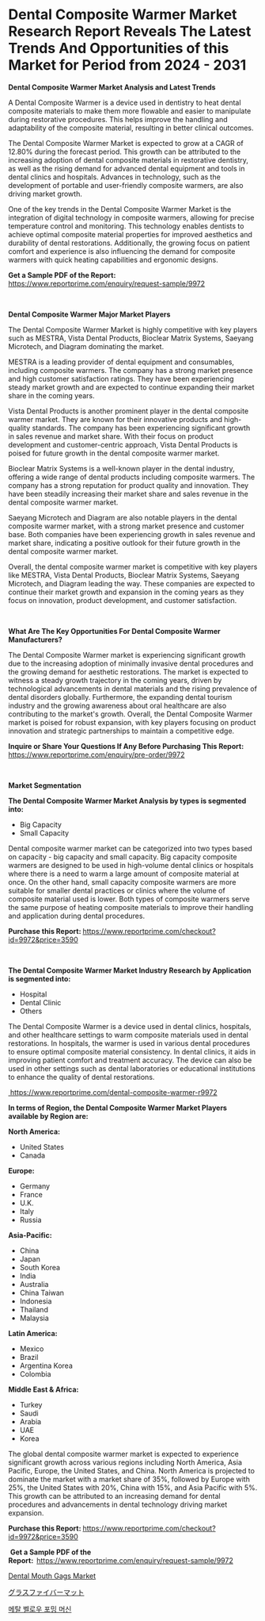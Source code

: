 <p><h1>Dental Composite Warmer Market Research Report Reveals The Latest Trends And Opportunities of this Market for Period from 2024 - 2031</h1></p><p><strong>Dental Composite Warmer Market Analysis and Latest Trends</strong></p>
<p><p>A Dental Composite Warmer is a device used in dentistry to heat dental composite materials to make them more flowable and easier to manipulate during restorative procedures. This helps improve the handling and adaptability of the composite material, resulting in better clinical outcomes.</p><p>The Dental Composite Warmer Market is expected to grow at a CAGR of 12.80% during the forecast period. This growth can be attributed to the increasing adoption of dental composite materials in restorative dentistry, as well as the rising demand for advanced dental equipment and tools in dental clinics and hospitals. Advances in technology, such as the development of portable and user-friendly composite warmers, are also driving market growth.</p><p>One of the key trends in the Dental Composite Warmer Market is the integration of digital technology in composite warmers, allowing for precise temperature control and monitoring. This technology enables dentists to achieve optimal composite material properties for improved aesthetics and durability of dental restorations. Additionally, the growing focus on patient comfort and experience is also influencing the demand for composite warmers with quick heating capabilities and ergonomic designs.</p></p>
<p><strong>Get a Sample PDF of the Report:&nbsp;</strong> <a href="https://www.reportprime.com/enquiry/request-sample/9972">https://www.reportprime.com/enquiry/request-sample/9972</a></p>
<p>&nbsp;</p>
<p><strong>Dental Composite Warmer Major Market Players</strong></p>
<p><p>The Dental Composite Warmer Market is highly competitive with key players such as MESTRA, Vista Dental Products, Bioclear Matrix Systems, Saeyang Microtech, and Diagram dominating the market. </p><p>MESTRA is a leading provider of dental equipment and consumables, including composite warmers. The company has a strong market presence and high customer satisfaction ratings. They have been experiencing steady market growth and are expected to continue expanding their market share in the coming years.</p><p>Vista Dental Products is another prominent player in the dental composite warmer market. They are known for their innovative products and high-quality standards. The company has been experiencing significant growth in sales revenue and market share. With their focus on product development and customer-centric approach, Vista Dental Products is poised for future growth in the dental composite warmer market.</p><p>Bioclear Matrix Systems is a well-known player in the dental industry, offering a wide range of dental products including composite warmers. The company has a strong reputation for product quality and innovation. They have been steadily increasing their market share and sales revenue in the dental composite warmer market.</p><p>Saeyang Microtech and Diagram are also notable players in the dental composite warmer market, with a strong market presence and customer base. Both companies have been experiencing growth in sales revenue and market share, indicating a positive outlook for their future growth in the dental composite warmer market.</p><p>Overall, the dental composite warmer market is competitive with key players like MESTRA, Vista Dental Products, Bioclear Matrix Systems, Saeyang Microtech, and Diagram leading the way. These companies are expected to continue their market growth and expansion in the coming years as they focus on innovation, product development, and customer satisfaction.</p></p>
<p>&nbsp;</p>
<p><strong>What Are The Key Opportunities For Dental Composite Warmer Manufacturers?</strong></p>
<p><p>The Dental Composite Warmer market is experiencing significant growth due to the increasing adoption of minimally invasive dental procedures and the growing demand for aesthetic restorations. The market is expected to witness a steady growth trajectory in the coming years, driven by technological advancements in dental materials and the rising prevalence of dental disorders globally. Furthermore, the expanding dental tourism industry and the growing awareness about oral healthcare are also contributing to the market's growth. Overall, the Dental Composite Warmer market is poised for robust expansion, with key players focusing on product innovation and strategic partnerships to maintain a competitive edge.</p></p>
<p><strong>Inquire or Share Your Questions If Any Before Purchasing This Report:</strong> <a href="https://www.reportprime.com/enquiry/pre-order/9972">https://www.reportprime.com/enquiry/pre-order/9972</a></p>
<p>&nbsp;</p>
<p><strong>Market Segmentation</strong></p>
<p><strong>The Dental Composite Warmer Market Analysis by types is segmented into:</strong></p>
<p><ul><li>Big Capacity</li><li>Small Capacity</li></ul></p>
<p><p>Dental composite warmer market can be categorized into two types based on capacity - big capacity and small capacity. Big capacity composite warmers are designed to be used in high-volume dental clinics or hospitals where there is a need to warm a large amount of composite material at once. On the other hand, small capacity composite warmers are more suitable for smaller dental practices or clinics where the volume of composite material used is lower. Both types of composite warmers serve the same purpose of heating composite materials to improve their handling and application during dental procedures.</p></p>
<p><strong>Purchase this Report:&nbsp;</strong><a href="https://www.reportprime.com/checkout?id=9972&price=3590">https://www.reportprime.com/checkout?id=9972&price=3590</a></p>
<p>&nbsp;</p>
<p><strong>The Dental Composite Warmer Market Industry Research by Application is segmented into:</strong></p>
<p><ul><li>Hospital</li><li>Dental Clinic</li><li>Others</li></ul></p>
<p><p>The Dental Composite Warmer is a device used in dental clinics, hospitals, and other healthcare settings to warm composite materials used in dental restorations. In hospitals, the warmer is used in various dental procedures to ensure optimal composite material consistency. In dental clinics, it aids in improving patient comfort and treatment accuracy. The device can also be used in other settings such as dental laboratories or educational institutions to enhance the quality of dental restorations.</p></p>
<p><a href="https://www.reportprime.com/dental-composite-warmer-r9972">&nbsp;https://www.reportprime.com/dental-composite-warmer-r9972</a></p>
<p><strong>In terms of Region, the Dental Composite Warmer Market Players available by Region are:</strong></p>
<p>
    <p> <strong> North America: </strong>
        <ul>
            <li>United States</li>
            <li>Canada</li>
        </ul>
        </p> 
    <p> <strong> Europe: </strong>
        <ul>
            <li>Germany</li>
            <li>France</li>
            <li>U.K.</li>
            <li>Italy</li>
            <li>Russia</li>
        </ul>
        </p> 
    <p> <strong> Asia-Pacific: </strong>
        <ul>
            <li>China</li>
            <li>Japan</li>
            <li>South Korea</li>
            <li>India</li>
            <li>Australia</li>
            <li>China Taiwan</li>
            <li>Indonesia</li>
            <li>Thailand</li>
            <li>Malaysia</li>
        </ul>
        </p> 
    <p> <strong> Latin America: </strong>
        <ul>
            <li>Mexico</li>
            <li>Brazil</li>
            <li>Argentina Korea</li>
            <li>Colombia</li>
        </ul>
        </p> 
    <p> <strong> Middle East & Africa: </strong>
        <ul>
            <li>Turkey</li>
            <li>Saudi</li>
            <li>Arabia</li>
            <li>UAE</li>
            <li>Korea</li>
        </ul>
    </p>
    </p>
<p><p>The global dental composite warmer market is expected to experience significant growth across various regions including North America, Asia Pacific, Europe, the United States, and China. North America is projected to dominate the market with a market share of 35%, followed by Europe with 25%, the United States with 20%, China with 15%, and Asia Pacific with 5%. This growth can be attributed to an increasing demand for dental procedures and advancements in dental technology driving market expansion.</p></p>
<p><strong>Purchase this Report: </strong><a href="https://www.reportprime.com/checkout?id=9972&price=3590">https://www.reportprime.com/checkout?id=9972&price=3590</a></p>
<p>&nbsp;<strong>Get a Sample PDF of the Report:&nbsp;&nbsp;</strong><a href="https://www.reportprime.com/enquiry/request-sample/9972">https://www.reportprime.com/enquiry/request-sample/9972</a></p>
<p><strong></strong></p>
<p><p><a href="https://github.com/RichRobinson5/Market-Research-Report-List-4/blob/main/dental-mouth-gags-market.md">Dental Mouth Gags Market</a></p><p><a href="https://github.com/oqoeusbvpadwjs08/Market-Research-Report-List-1/blob/main/367070323899.md">グラスファイバーマット</a></p><p><a href="https://github.com/sougarounis/Market-Research-Report-List-3/blob/main/815612521608.md">메탈 벨로우 포밍 머신</a></p></p>